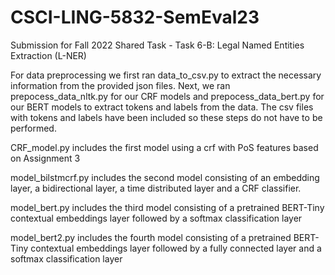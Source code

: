 # CSCI-LING-5832-SemEval23

Submission for Fall 2022 Shared Task - Task 6-B: Legal Named Entities Extraction (L-NER)

For data preprocessing we first ran data_to_csv.py to extract the necessary information from the provided json files.
Next, we ran prepocess_data_nltk.py for our CRF models and prepocess_data_bert.py for our BERT models to extract tokens and labels from the data.
The csv files with tokens and labels have been included so these steps do not have to be performed.

CRF_model.py includes the first model using a crf with PoS features based on Assignment 3

model_bilstmcrf.py includes the second model consisting of an embedding layer, a bidirectional layer, a time distributed layer and a CRF classifier.

model_bert.py includes the third model consisting of a pretrained BERT-Tiny contextual embeddings layer followed by a softmax classification layer

model_bert2.py includes the fourth model consisting of a pretrained BERT-Tiny contextual embeddings layer followed by a fully connected layer and a softmax classification layer
